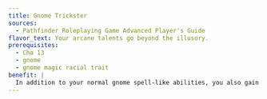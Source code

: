 ```yaml
---
title: Gnome Trickster
sources:
  - Pathfinder Roleplaying Game Advanced Player's Guide
flavor_text: Your arcane talents go beyond the illusory.
prerequisites:
  - Cha 13
  - gnome
  - gnome magic racial trait
benefit: |
  In addition to your normal gnome spell-like abilities, you also gain the following spell-like abilities: 1/day---[*prestidigitation*](/spells/prestidigitation/).
---
```


